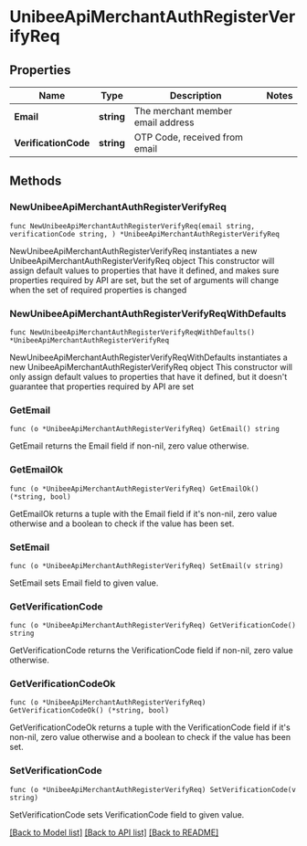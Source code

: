 # UnibeeApiMerchantAuthRegisterVerifyReq

## Properties

Name | Type | Description | Notes
------------ | ------------- | ------------- | -------------
**Email** | **string** | The merchant member email address | 
**VerificationCode** | **string** | OTP Code, received from email | 

## Methods

### NewUnibeeApiMerchantAuthRegisterVerifyReq

`func NewUnibeeApiMerchantAuthRegisterVerifyReq(email string, verificationCode string, ) *UnibeeApiMerchantAuthRegisterVerifyReq`

NewUnibeeApiMerchantAuthRegisterVerifyReq instantiates a new UnibeeApiMerchantAuthRegisterVerifyReq object
This constructor will assign default values to properties that have it defined,
and makes sure properties required by API are set, but the set of arguments
will change when the set of required properties is changed

### NewUnibeeApiMerchantAuthRegisterVerifyReqWithDefaults

`func NewUnibeeApiMerchantAuthRegisterVerifyReqWithDefaults() *UnibeeApiMerchantAuthRegisterVerifyReq`

NewUnibeeApiMerchantAuthRegisterVerifyReqWithDefaults instantiates a new UnibeeApiMerchantAuthRegisterVerifyReq object
This constructor will only assign default values to properties that have it defined,
but it doesn't guarantee that properties required by API are set

### GetEmail

`func (o *UnibeeApiMerchantAuthRegisterVerifyReq) GetEmail() string`

GetEmail returns the Email field if non-nil, zero value otherwise.

### GetEmailOk

`func (o *UnibeeApiMerchantAuthRegisterVerifyReq) GetEmailOk() (*string, bool)`

GetEmailOk returns a tuple with the Email field if it's non-nil, zero value otherwise
and a boolean to check if the value has been set.

### SetEmail

`func (o *UnibeeApiMerchantAuthRegisterVerifyReq) SetEmail(v string)`

SetEmail sets Email field to given value.


### GetVerificationCode

`func (o *UnibeeApiMerchantAuthRegisterVerifyReq) GetVerificationCode() string`

GetVerificationCode returns the VerificationCode field if non-nil, zero value otherwise.

### GetVerificationCodeOk

`func (o *UnibeeApiMerchantAuthRegisterVerifyReq) GetVerificationCodeOk() (*string, bool)`

GetVerificationCodeOk returns a tuple with the VerificationCode field if it's non-nil, zero value otherwise
and a boolean to check if the value has been set.

### SetVerificationCode

`func (o *UnibeeApiMerchantAuthRegisterVerifyReq) SetVerificationCode(v string)`

SetVerificationCode sets VerificationCode field to given value.



[[Back to Model list]](../README.md#documentation-for-models) [[Back to API list]](../README.md#documentation-for-api-endpoints) [[Back to README]](../README.md)


